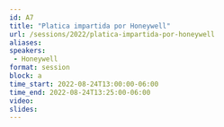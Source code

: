 ```yaml
---
id: A7
title: "Platica impartida por Honeywell"
url: /sessions/2022/platica-impartida-por-honeywell
aliases:
speakers:
 - Honeywell
format: session
block: a
time_start: 2022-08-24T13:00:00-06:00
time_end: 2022-08-24T13:25:00-06:00
video: 
slides: 
---
```


